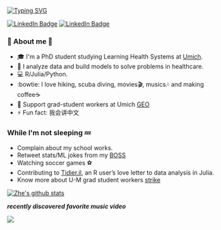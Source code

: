 [![Typing SVG](https://readme-typing-svg.demolab.com?font=Fira+Code&size=30&pause=1000&width=435&lines=Hello%2C+my+name+is+Zhe)](https://git.io/typing-svg)

[![LinkedIn Badge](https://img.shields.io/badge/LinkedIn-Zhe%20Zhao-blue)](www.linkedin.com/in/zhe-zhao-67088910b)
[![LinkedIn Badge](https://img.shields.io/badge/Twitter-zzhaozhe-blue)](https://twitter.com/zzhaozhe)

### :page_facing_up: About me :pig_nose:

- :mortar_board: I'm a PhD student studying Learning Health Systems at [Umich](https://medicine.umich.edu/dept/learning-health-sciences). 
- :hospital: I analyze data and build models to solve problems in healthcare.
- :computer: R/Julia/Python.
- :bowtie: I love hiking, scuba diving, movies:clapper:, musics:notes: and making coffee:coffee:
- :muscle: Support grad-student workers at Umich [GEO](https://www.geo3550.org/)
- ⚡ Fun fact: 我会讲中文

### While I'm not sleeping :zzz:

- Complain about my school works.
- Retweet stats/ML jokes from my [BOSS](https://medicine.umich.edu/dept/lhs/karandeep-singh-md-mmsc) 
- Watching soccer games :soccer:
- Contributing to [Tidier.jl](https://github.com/kdpsingh/Tidier.jl), an R user’s love letter to data analysis in Julia.
- Know more about U-M grad student workers [strike](https://www.geo3550.org/category/geo-news/)

[![Zhe's github stats](https://github-readme-stats.vercel.app/api?username=zzhaozheUM&show_icons=true&theme=radical)](https://github.com/anuraghazra/github-readme-stats)

**_recently discovered favorite music video_**

[![](https://img.youtube.com/vi/U-bXx_4Nwx8/hqdefault.jpg)](https://youtu.be/U-bXx_4Nwx8)


<!--
**zzhaozheUM/zzhaozheUM** is a ✨ _special_ ✨ repository because its `README.md` (this file) appears on your GitHub profile.

Here are some ideas to get you started:

- 🔭 I’m currently working on ...
- 🌱 I’m currently learning ...
- 👯 I’m looking to collaborate on ...
- 🤔 I’m looking for help with ...
- 💬 Ask me about ...
- 📫 How to reach me: ...
- 😄 Pronouns: ...
- ⚡ Fun fact: ...
-->
